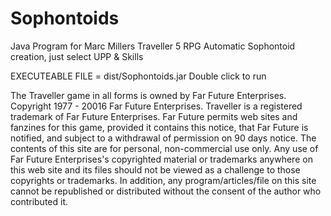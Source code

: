 # Sophontoids

Java Program for Marc Millers Traveller 5 RPG
Automatic Sophontoid creation, just select UPP & Skills

EXECUTEABLE FILE = dist/Sophontoids.jar Double click to run

The Traveller game in all forms is owned by Far
Future Enterprises. Copyright 1977 - 20016 Far Future
Enterprises. Traveller is a registered trademark of Far
Future Enterprises. Far Future permits web sites and
fanzines for this game, provided it contains this notice,
that Far Future is notified, and subject to a withdrawal of
permission on 90 days notice. The contents of this site
are for personal, non-commercial use only. Any use of
Far Future Enterprises's copyrighted material or
trademarks anywhere on this web site and its files
should not be viewed as a challenge to those copyrights
or trademarks. In addition, any program/articles/file on
this site cannot be republished or distributed without the
consent of the author who contributed it.
